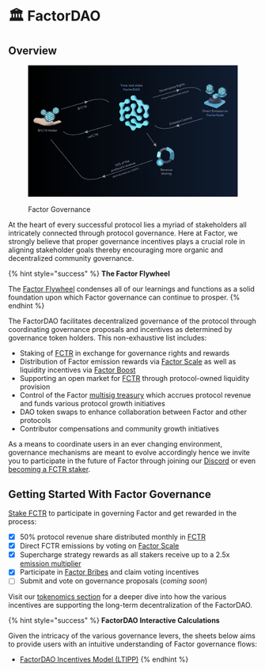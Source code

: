 # 🏛️ FactorDAO

## Overview

<figure><img src="../../.gitbook/assets/image (27) (1).png" alt=""><figcaption><p>Factor Governance</p></figcaption></figure>

At the heart of every successful protocol lies a myriad of stakeholders all intricately connected through protocol governance. Here at Factor, we strongly believe that proper governance incentives plays a crucial role in aligning stakeholder goals thereby encouraging more organic and decentralized community governance.&#x20;

{% hint style="success" %}
**The Factor Flywheel**

The [Factor Flywheel](factor-flywheel.md) condenses all of our learnings and functions as a solid foundation upon which Factor governance can continue to prosper.
{% endhint %}

The FactorDAO facilitates decentralized governance of the protocol through coordinating governance proposals and incentives as determined by governance token holders. This non-exhaustive list includes:

* Staking of [FCTR](../fctr-token/#fctr) in exchange for governance rights and rewards
* Distribution of Factor emission rewards via [Factor Scale](../factor-scale/) as well as liquidity incentives via [Factor Boost](../factor-boost/)
* Supporting an open market for [FCTR](../fctr-token/) through protocol-owned liquidity provision
* Control of the Factor [multisig treasury](factordao-multisig-addresses.md) which accrues protocol revenue and funds various protocol growth initiatives
* DAO token swaps to enhance collaboration between Factor and other protocols
* Contributor compensations and community growth initiatives

As a means to coordinate users in an ever changing environment, governance mechanisms are meant to evolve accordingly hence we invite you to participate in the future of Factor through joining our [Discord](https://discord.gg/factor) or even [becoming a FCTR staker](https://app.factor.fi/governance).

## Getting Started With Factor Governance

[Stake FCTR](user-guides/stake-fctr.md) to participate in governing Factor and get rewarded in the process:

* [x] 50% protocol revenue share distributed monthly in [FCTR](../fctr-token/#fctr)
* [x] Direct FCTR emissions by voting on [Factor Scale](../factor-scale/)
* [x] Supercharge strategy rewards as all stakers receive up to a 2.5x [emission multiplier](../factor-scale/emission-multiplier-calculations/)
* [x] Participate in [Factor Bribes](../factor-bribe/) and claim voting incentives
* [ ] Submit and vote on governance proposals (_coming soon_)

Visit our [tokenomics section](../fctr-token/) for a deeper dive into how the various incentives are supporting the long-term decentralization of the FactorDAO.

{% hint style="success" %}
**FactorDAO Interactive Calculations**

Given the intricacy of the various governance levers, the sheets below aims to provide users with an intuitive understanding of Factor governance flows:

* [FactorDAO Incentives Model (LTIPP)](governance-incentive-calculations/factordao-incentives-model-ltipp.md)
{% endhint %}
